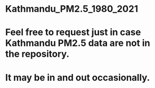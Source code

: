 # Kathmandu_PM2.5_1980_2021
# Feel free to request just in case Kathmandu PM2.5 data are not in the repository. 
# It may be in and out occasionally.

